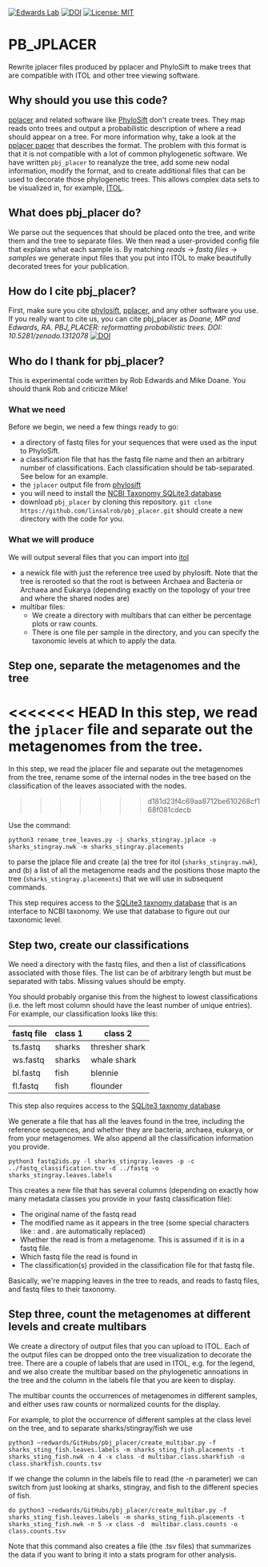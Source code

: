 [![Edwards Lab](https://img.shields.io/badge/Bioinformatics-EdwardsLab-03A9F4)](https://edwards.sdsu.edu/research)
[![DOI](https://zenodo.org/badge/140918593.svg)](https://zenodo.org/badge/latestdoi/140918593)
[![License: MIT](https://img.shields.io/badge/License-MIT-yellow.svg)](https://opensource.org/licenses/MIT)


# PB_JPLACER

Rewrite jplacer files produced by pplacer and PhyloSift to make trees that are compatible with ITOL and other tree 
viewing software.

## Why should you use this code?


[pplacer](http://matsen.github.io/pplacer/) and related software like [PhyloSift](https://phylosift.wordpress.com/) don't create trees. They map reads
onto trees and output a probabilistic description of where a read should appear on a tree. For more information why, take a look at the 
[pplacer paper](http://journals.plos.org/plosone/article?id=10.1371/journal.pone.0031009) that describes the format. The problem with this format
is that it is not compatible with a lot of common phylogenetic software. We have written `pbj_placer` to reanalyze the tree, add some new nodal information,
modify the format, and to create additional files that can be used to decorate those phylogenetic trees. 
This allows complex data sets to be visualized in, for example, [ITOL](https://itol.embl.de).

## What does pbj_placer do?

We parse out the sequences that should be placed onto the tree, and write them and the tree to separate files.
We then read a user-provided config file that explains what each sample is. By matching *reads* -> *fastq files* -> *samples*
we generate input files that you put into ITOL to make beautifully decorated trees for your publication.

## How do I cite pbj_placer?

First, make sure you cite [phylosift](https://www.ncbi.nlm.nih.gov/pubmed/24482762), [pplacer](https://www.ncbi.nlm.nih.gov/pubmed/21034504), and any other software you use. 
If you really want to cite us, you can cite pbj_placer as *Doane, MP and Edwards, RA. PBJ_PLACER: reformatting probabilistic trees. DOI: 10.5281/zenodo.1312078* 
[![DOI](https://zenodo.org/badge/140918593.svg)](https://zenodo.org/badge/latestdoi/140918593)

## Who do I thank for pbj_placer?

This is experimental code written by Rob Edwards and Mike Doane. You should thank Rob and criticize Mike!

### What we need

Before we begin, we need a few things ready to go:

- a directory of fastq files for your sequences that were used as the input to PhyloSift.
- a classification file that has the fastq file name and then an arbitrary number of classifications. Each classification should be tab-separated. See below for an example.
- the `jplacer` output file from [phylosift](https://github.com/gjospin/PhyloSift)
- you will need to install the [NCBI Taxonomy SQLite3 database](https://github.com/linsalrob/EdwardsLab/tree/master/taxon)
- download `pbj_placer` by cloning this repository. `git clone https://github.com/linsalrob/pbj_placer.git` should create a new directory with the code for you.

### What we will produce

We will output several files that you can import into [itol](https://itol.embl.de)

- a newick file with just the reference tree used by phylosift. Note that the tree is rerooted
so that the root is between Archaea and Bacteria or Archaea and Eukarya (depending exactly on the topology of your tree
and where the shared nodes are)
- multibar files:
  - We create a directory with multibars that can either be percentage plots or raw counts.
  - There is one file per sample in the directory, and you can specify the taxonomic levels at which to apply the data.



## Step one, separate the metagenomes and the tree

<<<<<<< HEAD
In this step, we read the `jplacer` file and separate out the metagenomes from the tree. 
=======
In this step, we read the jplacer file and separate out the metagenomes from the tree, rename some of the internal nodes in the tree
based on the classification of the leaves associated with the nodes.
>>>>>>> d181d23f4c69aa8712be610268cf168f081cdecb

Use the command:

```
python3 rename_tree_leaves.py -j sharks_stingray.jplace -o sharks_stingray.nwk -m sharks_stingray.placements
```

to parse the jplace file and create (a) the tree for itol (`sharks_stingray.nwk`), and (b) a list of all the metagenome reads
and the positions those mapto the tree (`sharks_stingray.placements`) that we will use in subsequent commands.

This step requires access to the [SQLite3 taxnomy database](https://github.com/linsalrob/EdwardsLab/tree/master/taxon)
that is an interface to NCBI taxonomy. We use that database to figure out our taxonomic level.


## Step two, create our classifications

We need a directory with the fastq files, and then a list of classifications associated with those files.
The list can be of arbitrary length but must be separated with tabs. Missing values should be empty.

You should probably organise this from the highest to lowest classifications (i.e. the left most 
column should have the least number of unique entries). For example, our classification looks like this:

| fastq file | class 1 | class 2 |
| --- | --- | --- | 
| ts.fastq | sharks | thresher shark | 
| ws.fastq | sharks | whale shark |
| bl.fastq | fish | blennie |
| fl.fastq | fish | flounder |

This step also requires access to the [SQLite3 taxnomy database](https://github.com/linsalrob/EdwardsLab/tree/master/taxon)

We generate a file that has all the leaves found in the tree, including the reference sequences, and whether they are 
bacteria, archaea, eukarya, or from your metagenomes. We also append all the classification information you provide.

```
python3 fastq2ids.py -l sharks_stingray.leaves -p -c ../fastq_classification.tsv -d ../fastq -o sharks_stingray.leaves.labels
```

This creates a new file that has several columns (depending on exactly how many metadata classes you provide in your
fastq classification file):

- The original name of the fastq read
- The modified name as it appears in the tree (some special characters like : and . are automatically replaced)
- Whether the read is from a metagenome. This is assumed if it is in a fastq file.
- Which fastq file the read is found in
- The classification(s) provided in the classification file for that fastq file.

Basically, we're mapping leaves in the tree to reads, and reads to fastq files, and fastq files to their taxonomy.


## Step three, count the metagenomes at different levels and create multibars

We create a directory of output files that you can upload to ITOL. Each of the output files can be dropped onto the tree
visualization to decorate the tree. There are a couple of labels that are used in ITOL, e.g. for the legend, and 
we also create the multibar based on the phylogenetic annoations in the tree and the column in the 
labels file that you are keen to display.

The multibar counts the occurrences of metagenomes in different samples, and either uses raw counts or normalized
counts for the display.

For example, to plot the occurrence of different samples at the class level on the tree, and to separate sharks/stingray/fish
we use 

```angular2html
python3 ~redwards/GitHubs/pbj_placer/create_multibar.py -f  sharks_sting_fish.leaves.labels -m sharks_sting_fish.placements -t sharks_sting_fish.nwk -n 4 -x class -d multibar.class.sharkfish -o class.sharkfish.counts.tsv
```

If we change the column in the labels file to read (the -n parameter) we can switch from just looking at sharks, stingray,
and fish to the different species of fish. 

````angular2html
do python3 ~redwards/GitHubs/pbj_placer/create_multibar.py -f  sharks_sting_fish.leaves.labels -m sharks_sting_fish.placements -t sharks_sting_fish.nwk -n 5 -x class -d  multibar.class.counts -o class.counts.tsv
````

Note that this command also creates a file (the .tsv files) that summarizes the data if you want to bring it into
a stats program for other analysis.

